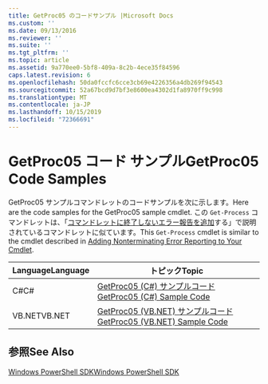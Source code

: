 ```yaml
---
title: GetProc05 のコードサンプル |Microsoft Docs
ms.custom: ''
ms.date: 09/13/2016
ms.reviewer: ''
ms.suite: ''
ms.tgt_pltfrm: ''
ms.topic: article
ms.assetid: 9a770ee0-5bf8-409a-8c2b-4ece35f84596
caps.latest.revision: 6
ms.openlocfilehash: 50da0fccfc6cce3cb69e4226356a4db269f94543
ms.sourcegitcommit: 52a67bcd9d7bf3e8600ea4302d1fa8970ff9c998
ms.translationtype: MT
ms.contentlocale: ja-JP
ms.lasthandoff: 10/15/2019
ms.locfileid: "72366691"
---
```

# <a name="getproc05-code-samples"></a><span data-ttu-id="29026-102">GetProc05 コード サンプル</span><span class="sxs-lookup"><span data-stu-id="29026-102">GetProc05 Code Samples</span></span>

<span data-ttu-id="29026-103">GetProc05 サンプルコマンドレットのコードサンプルを次に示します。</span><span class="sxs-lookup"><span data-stu-id="29026-103">Here are the code samples for the GetProc05 sample cmdlet.</span></span> <span data-ttu-id="29026-104">この `Get-Process` コマンドレットは、「[コマンドレットに終了しないエラー報告を追加](../cmdlet/adding-non-terminating-error-reporting-to-your-cmdlet.md)する」で説明されているコマンドレットに似ています。</span><span class="sxs-lookup"><span data-stu-id="29026-104">This `Get-Process` cmdlet is similar to the cmdlet described in [Adding Nonterminating Error Reporting to Your Cmdlet](../cmdlet/adding-non-terminating-error-reporting-to-your-cmdlet.md).</span></span>

|<span data-ttu-id="29026-105">Language</span><span class="sxs-lookup"><span data-stu-id="29026-105">Language</span></span>|<span data-ttu-id="29026-106">トピック</span><span class="sxs-lookup"><span data-stu-id="29026-106">Topic</span></span>|
|--------------|-----------|
|<span data-ttu-id="29026-107">C#</span><span class="sxs-lookup"><span data-stu-id="29026-107">C#</span></span>|[<span data-ttu-id="29026-108">GetProc05 (C#) サンプルコード</span><span class="sxs-lookup"><span data-stu-id="29026-108">GetProc05 (C#) Sample Code</span></span>](./getproc05-csharp-sample-code.md)|
|<span data-ttu-id="29026-109">VB.NET</span><span class="sxs-lookup"><span data-stu-id="29026-109">VB.NET</span></span>|[<span data-ttu-id="29026-110">GetProc05 (VB.NET) サンプルコード</span><span class="sxs-lookup"><span data-stu-id="29026-110">GetProc05 (VB.NET) Sample Code</span></span>](./getproc05-vb-net-sample-code.md)|

## <a name="see-also"></a><span data-ttu-id="29026-111">参照</span><span class="sxs-lookup"><span data-stu-id="29026-111">See Also</span></span>

[<span data-ttu-id="29026-112">Windows PowerShell SDK</span><span class="sxs-lookup"><span data-stu-id="29026-112">Windows PowerShell SDK</span></span>](../windows-powershell-reference.md)